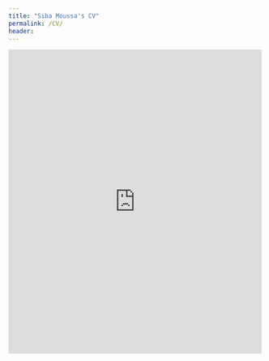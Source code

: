 ```yaml
---
title: "Siba Moussa's CV"
permalink: /CV/
header:
---
```

<embed src="https://drive.google.com/viewerng/viewer?embedded=true&url=http://sibamoussa.github.io/images/Siba Moussa_CV_13102020.pdf" width="500" height="600">
